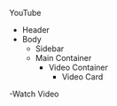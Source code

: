 YouTube
- Header
- Body
  - Sidebar
  - Main Container
    - Video Container
        - Video Card

-Watch Video